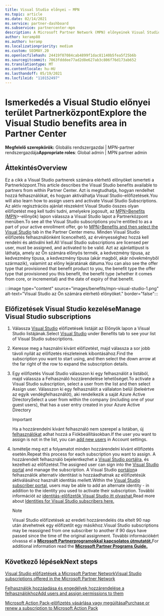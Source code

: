 ```yaml
---
title: Visual Studio előnyei – MPN
ms.topic: article
ms.date: 02/14/2021
ms.service: partner-dashboard
ms.subservice: partnercenter-mpn
description: A Microsoft Partner Network (MPN) előnyeinek Visual Studio-előfizetések
author: keramp88
ms.author: keramp
ms.localizationpriority: medium
ms.custom: SEOMAY.20
ms.openlocfilehash: 24419f07084cab4899f1dac81140b5fea5f25b6b
ms.sourcegitcommit: 7063fdddee77ad2d8e627ab3c806f76d173ab652
ms.translationtype: MT
ms.contentlocale: hu-HU
ms.lasthandoff: 05/19/2021
ms.locfileid: "110152497"
---
```

# <a name="explore-the-visual-studio-benefits-area-in-partner-center"></a><span data-ttu-id="91e89-103">Ismerkedés a Visual Studio előnyei terület Partnerközpont</span><span class="sxs-lookup"><span data-stu-id="91e89-103">Explore the Visual Studio benefits area in Partner Center</span></span>

<span data-ttu-id="91e89-104">**Megfelelő szerepkörök:** Globális rendszergazdai | MPN-partner rendszergazdája</span><span class="sxs-lookup"><span data-stu-id="91e89-104">**Appropriate roles**: Global admin | MPN partner admin</span></span>

## <a name="overview"></a><span data-ttu-id="91e89-105">Áttekintés</span><span class="sxs-lookup"><span data-stu-id="91e89-105">Overview</span></span>

<span data-ttu-id="91e89-106">Ez a cikk a Visual Studio partnerek számára elérhető előnyöket ismerteti a Partnerközpont.</span><span class="sxs-lookup"><span data-stu-id="91e89-106">This article describes the Visual Studio benefits available to partners from within Partner Center.</span></span> <span data-ttu-id="91e89-107">Azt is megtudhatja, hogyan rendelhet hozzá felhasználókat, és hogyan aktiválhatja Visual Studio-előfizetések.</span><span class="sxs-lookup"><span data-stu-id="91e89-107">You will also learn how to assign users and activate Visual Studio Subscriptions.</span></span> <span data-ttu-id="91e89-108">Az aktív regisztrációs ajánlat részeként Visual Studio összes olyan előfizetést meg kell tudni tudni, amelyekre jogosult, az  [MPN>Benefits (MPN](https://partner.microsoft.com/dashboard/mpn/membership/benefits/visualstudio)>-előnyök) lapon válassza a Visual Studio lapot a Partnerközpont menüben.</span><span class="sxs-lookup"><span data-stu-id="91e89-108">To see all the Visual Studio subscriptions you’re entitled to as a part of your active enrollment offer, go to  [MPN>Benefits and then select the Visual Studio](https://partner.microsoft.com/dashboard/mpn/membership/benefits/visualstudio) tab in the Partner Center menu.</span></span> <span data-ttu-id="91e89-109">Minden Visual Studio előfizetés felhasználónként licencelhető, az érvényességhez hozzá kell rendelni és aktiválni kell.</span><span class="sxs-lookup"><span data-stu-id="91e89-109">All Visual Studio subscriptions are licensed per user, must be assigned, and activated to be valid.</span></span> <span data-ttu-id="91e89-110">Azt az ajánlattípust is láthatja, amely az Ön számára előnyös termék, a kedvezmény típusa, az kedvezmény típusa, a kedvezmény típusa (akár magból, akár növekményből származik), valamint az előny lejáratának dátuma.</span><span class="sxs-lookup"><span data-stu-id="91e89-110">You can also see the offer type that provisioned that benefit product to you, the benefit type the offer type that provisioned you this benefit, the benefit type (whether it comes from core, or incremental) and the date of expiry of that benefit.</span></span>

:::image type="content" source="images/benefits/mpn-visual-studio-1.png" alt-text="Visual Studio az Ön számára elérhető előnyöket." border="false":::

## <a name="manage-visual-studio-subscriptions"></a><span data-ttu-id="91e89-112">Előfizetések Visual Studio kezelése</span><span class="sxs-lookup"><span data-stu-id="91e89-112">Manage Visual Studio subscriptions</span></span>

1. <span data-ttu-id="91e89-113">Válassza [Visual Studio](https://partner.microsoft.com/dashboard/mpn/membership/benefits/visualstudio) előfizetések listáját az Előnyök lapon a Visual Studio listájának.</span><span class="sxs-lookup"><span data-stu-id="91e89-113">Select [Visual Studio](https://partner.microsoft.com/dashboard/mpn/membership/benefits/visualstudio) under Benefits tab to see your list of Visual Studio subscriptions.</span></span>

2. <span data-ttu-id="91e89-114">Keresse meg a használni kívánt előfizetést, majd válassza a sor jobb távoli nyilát az előfizetés részleteinek kibontásához.</span><span class="sxs-lookup"><span data-stu-id="91e89-114">Find the subscription you want to start using, and then select the down arrow at the far right of the row to expand the subscription details.</span></span>

3. <span data-ttu-id="91e89-115">Egy előfizetés Visual Studio válasszon ki egy felhasználót a listából, majd válassza a Felhasználó hozzárendelése lehetőséget.</span><span class="sxs-lookup"><span data-stu-id="91e89-115">To activate a Visual Studio subscription, select a user from the list and then select Assign user.</span></span> <span data-ttu-id="91e89-116">Válasszon ki egy felhasználót a vállalaton belül (beleértve az egyik vendégfelhasználót), aki rendelkezik a saját Azure Active Directory</span><span class="sxs-lookup"><span data-stu-id="91e89-116">Select a user from within the company (including one of your guest users), that has a user entry created in your Azure Active Directory</span></span>

   > [!IMPORTANT]
   > <span data-ttu-id="91e89-117">Ha a hozzárendelni kívánt felhasználó nem szerepel a listában, új [felhasználókat](create-user-accounts-and-set-permissions.md) adhat hozzá a Fiókbeállításokban.</span><span class="sxs-lookup"><span data-stu-id="91e89-117">If the user you want to assign is not in the list, you can [add new users](create-user-accounts-and-set-permissions.md) in Account settings.</span></span>

4. <span data-ttu-id="91e89-118">Ismételje meg ezt a folyamatot minden hozzárendelni kívánt előfizetés esetén.</span><span class="sxs-lookup"><span data-stu-id="91e89-118">Repeat this process for each subscription you want to assign.</span></span> <span data-ttu-id="91e89-119">A hozzárendelt felhasználó bejelentkezhet a [Visual Studio portálra,](https://my.visualstudio.com/) és kezelheti az előfizetést.</span><span class="sxs-lookup"><span data-stu-id="91e89-119">The assigned user can sign into the [Visual Studio portal](https://my.visualstudio.com/) and manage the subscription.</span></span> <span data-ttu-id="91e89-120">A Visual Studio [portálon](https://my.visualstudio.com/?wt.mc_id=o%7Emsft%7Edocs)a felhasználók alternatív identitást is hozzáadhatnak az előfizetésük aktiválásához használt identitás mellett.</span><span class="sxs-lookup"><span data-stu-id="91e89-120">Within the [Visual Studio subscriber portal](https://my.visualstudio.com/?wt.mc_id=o%7Emsft%7Edocs), users may be able to add an alternate identity - in addition to the identity you used to activate their subscription.</span></span> <span data-ttu-id="91e89-121">További információt az [identitás-előfizetők Visual Studio itt olvashat.](/visualstudio/subscriptions/vs-alternate-identity)</span><span class="sxs-lookup"><span data-stu-id="91e89-121">Read more about [Identities for Visual Studio subscribers here.](/visualstudio/subscriptions/vs-alternate-identity)</span></span>

   > [!Note]
   > <span data-ttu-id="91e89-122">Visual Studio előfizetések az eredeti hozzárendelés óta eltelt 90 nap után átvehetnek egy előfizetőt egy másikhoz.</span><span class="sxs-lookup"><span data-stu-id="91e89-122">Visual Studio subscriptions may be reassigned from one subscriber to another if 90 days have passed since the time of the original assignment.</span></span> <span data-ttu-id="91e89-123">További információkért olvassa el a **[Microsoft Partnerprogramokkal kapcsolatos útmutatót.](https://aka.ms/partner-benefits-use-guide)**</span><span class="sxs-lookup"><span data-stu-id="91e89-123">For additional information read the **[Microsoft Partner Programs Guide.](https://aka.ms/partner-benefits-use-guide)**</span></span>

## <a name="next-steps"></a><span data-ttu-id="91e89-124">Következő lépések</span><span class="sxs-lookup"><span data-stu-id="91e89-124">Next steps</span></span>

[<span data-ttu-id="91e89-125">Visual Studio előfizetések a Microsoft Partner Network</span><span class="sxs-lookup"><span data-stu-id="91e89-125">Visual Studio subscriptions offered in the Microsoft Partner Network</span></span>](/visualstudio/subscriptions/program-mpn)

[<span data-ttu-id="91e89-126">Felhasználók hozzáadása és engedélyek hozzárendelése a felhasználókhoz</span><span class="sxs-lookup"><span data-stu-id="91e89-126">Add users and assign permissions to them</span></span>](create-user-accounts-and-set-permissions.md)

[<span data-ttu-id="91e89-127">Microsoft Action Pack-előfizetés vásárlása vagy megújítása</span><span class="sxs-lookup"><span data-stu-id="91e89-127">Purchase or renew a subscription to Microsoft Action Pack</span></span>](mpn-get-action-pack.md)
